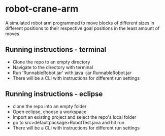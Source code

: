 # robot-crane-arm
A simulated robot arm programmed to move blocks of different sizes in different positions to their respective goal positions in the least amount of moves

## Running instructions - terminal
* Clone the repo to an empty directory
* Navigate to the directory with terminal
* Run 'RunnableRobot.jar' with java -jar RunnableRobot.jar
* There will be a CLI with instructions for different run settings

## Running instructions - eclipse
* clone the repo into an empty folder
* Open eclipse, choose a workspace 
* Import an existing project and select the repo's local folder
* go to src>defaultpackage>RobotTest.java and hit run
* There will be a CLI with instructions for different run settings
